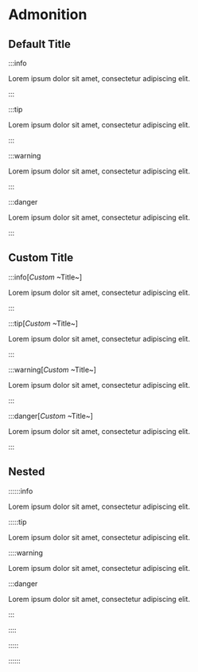 # Admonition

## Default Title

:::info

Lorem ipsum dolor sit amet, consectetur adipiscing elit.

:::

:::tip

Lorem ipsum dolor sit amet, consectetur adipiscing elit.

:::

:::warning

Lorem ipsum dolor sit amet, consectetur adipiscing elit.

:::

:::danger

Lorem ipsum dolor sit amet, consectetur adipiscing elit.

:::

## Custom Title

:::info[*Custom* ~Title~]

Lorem ipsum dolor sit amet, consectetur adipiscing elit.

:::

:::tip[*Custom* ~Title~]

Lorem ipsum dolor sit amet, consectetur adipiscing elit.

:::

:::warning[*Custom* ~Title~]

Lorem ipsum dolor sit amet, consectetur adipiscing elit.

:::

:::danger[*Custom* ~Title~]

Lorem ipsum dolor sit amet, consectetur adipiscing elit.

:::

## Nested

::::::info

Lorem ipsum dolor sit amet, consectetur adipiscing elit.

:::::tip

Lorem ipsum dolor sit amet, consectetur adipiscing elit.

::::warning

Lorem ipsum dolor sit amet, consectetur adipiscing elit.

:::danger

Lorem ipsum dolor sit amet, consectetur adipiscing elit.

:::

::::

:::::

::::::
